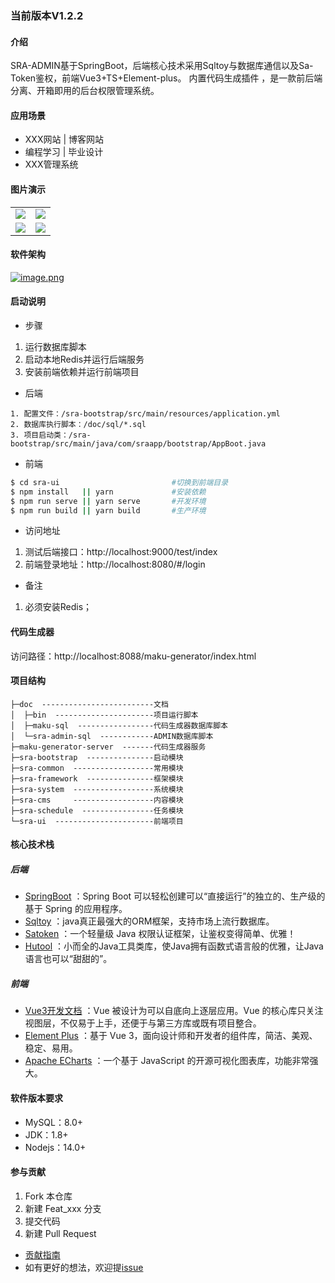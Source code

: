 ﻿### 当前版本V1.2.2

#### 介绍
SRA-ADMIN基于SpringBoot，后端核心技术采用Sqltoy与数据库通信以及Sa-Token鉴权，前端Vue3+TS+Element-plus。
内置代码生成插件 ，是一款前后端分离、开箱即用的后台权限管理系统。

#### 应用场景
- XXX网站 | 博客网站
- 编程学习 | 毕业设计
- XXX管理系统

#### 图片演示

<table>
    <tr>
        <td><img src="https://vjwss-1257389675.cos.ap-chengdu.myqcloud.com/upload/sra-demo-1.jpg"/></td>
        <td><img src="https://vjwss-1257389675.cos.ap-chengdu.myqcloud.com/upload/sra-demo-2.jpg"/></td>
    </tr>
    <tr>
        <td><img src="https://vjwss-1257389675.cos.ap-chengdu.myqcloud.com/upload/sra-demo-3.jpg"/></td>
        <td><img src="https://vjwss-1257389675.cos.ap-chengdu.myqcloud.com/upload/sra-demo-4.jpg"/></td>
    </tr>
</table>

#### 软件架构
[![image.png](https://i.postimg.cc/Bn7TLCXv/image.png)](https://i.postimg.cc/Bn7TLCXv/image.png)

#### 启动说明

* 步骤

1. 运行数据库脚本
2. 启动本地Redis并运行后端服务
3. 安装前端依赖并运行前端项目

* 后端

```text
1. 配置文件：/sra-bootstrap/src/main/resources/application.yml
2. 数据库执行脚本：/doc/sql/*.sql
3. 项目启动类：/sra-bootstrap/src/main/java/com/sraapp/bootstrap/AppBoot.java
```

- 前端

```bash
$ cd sra-ui                         #切换到前端目录
$ npm install   || yarn             #安装依赖  
$ npm run serve || yarn serve       #开发环境  
$ npm run build || yarn build       #生产环境
```

* 访问地址

1. 测试后端接口：http://localhost:9000/test/index
2. 前端登录地址：http://localhost:8080/#/login

* 备注

1. 必须安装Redis；

#### 代码生成器
访问路径：http://localhost:8088/maku-generator/index.html  

#### 项目结构

```
├─doc  -------------------------文档  
│  ├─bin  ----------------------项目运行脚本  
│  ├─maku-sql  -----------------代码生成器数据库脚本  
│  └─sra-admin-sql  ------------ADMIN数据库脚本  
├─maku-generator-server  -------代码生成器服务  
├─sra-bootstrap  ---------------启动模块  
├─sra-common  ------------------常用模块   
├─sra-framework  ---------------框架模块  
├─sra-system  ------------------系统模块  
├─sra-cms     ------------------内容模块  
├─sra-schedule  ----------------任务模块  
└─sra-ui  ----------------------前端项目  
```

#### 核心技术栈

##### 后端

- [SpringBoot](https://spring.io/projects/spring-boot) ：Spring Boot 可以轻松创建可以“直接运行”的独立的、生产级的基于 Spring 的应用程序。
- [Sqltoy](https://gitee.com/sagacity/sagacity-sqltoy) ：java真正最强大的ORM框架，支持市场上流行数据库。
- [Satoken](https://sa-token.dev33.cn/doc/index.html#/) ：一个轻量级 Java 权限认证框架，让鉴权变得简单、优雅！
- [Hutool](https://www.hutool.cn/) ：小而全的Java工具类库，使Java拥有函数式语言般的优雅，让Java语言也可以“甜甜的”。

##### 前端

- [Vue3开发文档](https://v3.cn.vuejs.org/) ：Vue 被设计为可以自底向上逐层应用。Vue 的核心库只关注视图层，不仅易于上手，还便于与第三方库或既有项目整合。
- [Element Plus](https://element-plus.gitee.io/zh-CN/) ：基于 Vue 3，面向设计师和开发者的组件库，简洁、美观、稳定、易用。
- [Apache ECharts](https://echarts.apache.org/handbook/zh/get-started/) ：一个基于 JavaScript 的开源可视化图表库，功能非常强大。

#### 软件版本要求

- MySQL：8.0+
- JDK：1.8+
- Nodejs：14.0+

#### 参与贡献

1. Fork 本仓库
2. 新建 Feat_xxx 分支
3. 提交代码
4. 新建 Pull Request

- [贡献指南](https://gitee.com/gitee-community/opensource-guide/blob/master/%E8%B4%A1%E7%8C%AE%E6%8C%87%E5%8D%97.md)
- 如有更好的想法，欢迎提[issue](https://gitee.com/momoljw/sss-rbac-admin/issues)